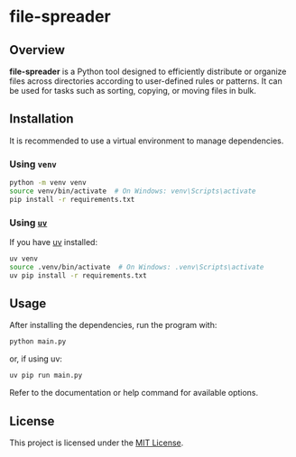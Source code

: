 # file-spreader

## Overview

**file-spreader** is a Python tool designed to efficiently distribute or organize files across directories according to user-defined rules or patterns. It can be used for tasks such as sorting, copying, or moving files in bulk.

## Installation

It is recommended to use a virtual environment to manage dependencies.

### Using `venv`

```bash
python -m venv venv
source venv/bin/activate  # On Windows: venv\Scripts\activate
pip install -r requirements.txt
```

### Using [`uv`](https://github.com/astral-sh/uv)

If you have [uv](https://github.com/astral-sh/uv) installed:

```bash
uv venv
source .venv/bin/activate  # On Windows: .venv\Scripts\activate
uv pip install -r requirements.txt
```

## Usage

After installing the dependencies, run the program with:

```bash
python main.py
```

or, if using uv:

```bash
uv pip run main.py
```

Refer to the documentation or help command for available options.

## License

This project is licensed under the [MIT License](LICENSE).